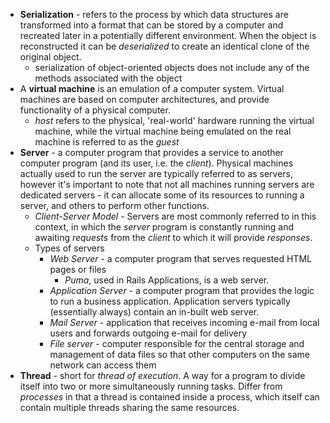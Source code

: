 * **Serialization** - refers to the process by which data structures are transformed into a format that can be stored by a computer and recreated later in a potentially different environment. When the object is reconstructed it can be *deserialized* to create an identical clone of the original object.
  * serialization of object-oriented objects does not include any of the methods associated with the object
* A **virtual machine** is an emulation of a computer system. Virtual machines are based on computer architectures, and provide functionality of a physical computer.
  * *host* refers to the physical, 'real-world' hardware running the virtual machine, while the virtual machine being emulated on the real machine is referred to as the *guest*
* **Server** - a computer program that provides a service to another computer program (and its user, i.e. the *client*). Physical machines actually used to run the server are typically referred to as servers, however it's important to note that not all machines running servers are dedicated servers - it can allocate some of its resources to running a server, and others to perform other functions.
  * *Client-Server Model* - Servers are most commonly referred to in this context, in which the *server* program is constantly running and awaiting *requests* from the *client* to which it will provide *responses*.
  * Types of servers
    * *Web Server* - a computer program that serves requested HTML pages or files
      * *Puma*, used in Rails Applications, is a web server.
    * *Application Server* - a computer program that provides the logic to run a business application. Application servers typically (essentially always) contain an in-built web server.
    * *Mail Server* - application that receives incoming e-mail from local users and forwards outgoing e-mail for delivery
    * *File server* - computer responsible for the central storage and management of data files so that other computers on the same network can access them
* **Thread** - short for *thread of execution*. A way for a program to divide itself into two or more simultaneously running tasks. Differ from *processes* in that a thread is contained inside a process, which itself can contain multiple threads sharing the same resources.
